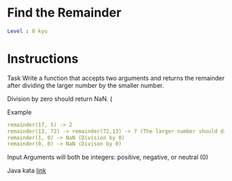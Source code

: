 # Find the Remainder

```yaml
Level : 8 kyu
```

# Instructions

Task
Write a function that accepts two arguments and returns the remainder after dividing the larger number by the smaller number.

Division by zero should return NaN. (

Example

```yaml
remainder(17, 5) -> 2
remainder(13, 72) -> remainder(72,13) -> 7 (The larger number should divide the smaller number)
remainder(1, 0) -> NaN (Division by 0)
remainder(0, 0) -> NaN (Divison by 0)
```
 
Input
Arguments will both be integers: positive, negative, or neutral (0)

Java kata [link](https://www.codewars.com/kata/524f5125ad9c12894e00003f/train/javascript)